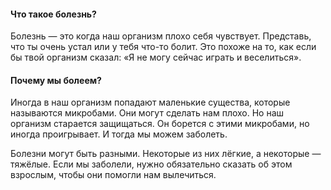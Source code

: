 #### Что такое болезнь?
Болезнь — это когда наш организм плохо себя чувствует. Представь, что ты очень устал или у тебя что-то болит. Это похоже на то, как если бы твой организм сказал: «Я не могу сейчас играть и веселиться».

#### Почему мы болеем?
Иногда в наш организм попадают маленькие существа, которые называются микробами. Они могут сделать нам плохо. Но наш организм старается защищаться. Он борется с этими микробами, но иногда проигрывает. И тогда мы можем заболеть.

Болезни могут быть разными. Некоторые из них лёгкие, а некоторые — тяжёлые. Если мы заболели, нужно обязательно сказать об этом взрослым, чтобы они помогли нам вылечиться.